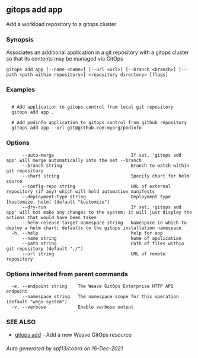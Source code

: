 ## gitops add app

Add a workload repository to a gitops cluster

### Synopsis

Associates an additional application in a git repository with a gitops cluster so that its contents may be managed via GitOps

```
gitops add app [--name <name>] [--url <url>] [--branch <branch>] [--path <path within repository>] <repository directory> [flags]
```

### Examples

```

  # Add application to gitops control from local git repository
  gitops add app .

  # Add podinfo application to gitops control from github repository
  gitops add app --url git@github.com:myorg/podinfo

```

### Options

```
      --auto-merge                             If set, 'gitops add app' will merge automatically into the set --branch
      --branch string                          Branch to watch within git repository
      --chart string                           Specify chart for helm source
      --config-repo string                     URL of external repository (if any) which will hold automation manifests
      --deployment-type string                 Deployment type [kustomize, helm] (default "kustomize")
      --dry-run                                If set, 'gitops add app' will not make any changes to the system; it will just display the actions that would have been taken
      --helm-release-target-namespace string   Namespace in which to deploy a helm chart; defaults to the gitops installation namespace
  -h, --help                                   help for app
      --name string                            Name of application
      --path string                            Path of files within git repository (default "./")
      --url string                             URL of remote repository
```

### Options inherited from parent commands

```
  -e, --endpoint string    The Weave GitOps Enterprise HTTP API endpoint
      --namespace string   The namespace scope for this operation (default "wego-system")
  -v, --verbose            Enable verbose output
```

### SEE ALSO

* [gitops add](gitops_add.md)	 - Add a new Weave GitOps resource

###### Auto generated by spf13/cobra on 16-Dec-2021
